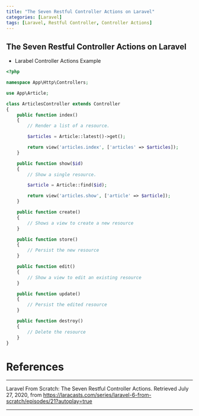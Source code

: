 ```yaml
---
title: "The Seven Restful Controller Actions on Laravel"
categories: [Laravel]
tags: [Laravel, Restful Controller, Controller Actions]
---
```


## The Seven Restful Controller Actions on Laravel

* Larabel Controller Actions Example

```php
<?php

namespace App\Http\Controllers;

use App\Article;

class ArticlesController extends Controller
{
    public function index()
    {
        // Render a list of a resource.

        $articles = Article::latest()->get();

        return view('articles.index', ['articles' => $articles]);
    }

    public function show($id)
    {
        // Show a single resource.

        $article = Article::find($id);

        return view('articles.show', ['article' => $article]);
    }

    public function create()
    {
        // Shows a view to create a new resource
    }

    public function store()
    {
        // Persist the new resource
    }

    public function edit()
    {
        // Show a view to edit an existing resource
    }

    public function update()
    {
        // Persist the edited resource
    }

    public function destroy()
    {
        // Delete the resource
    }
}
```

# References
---
Laravel From Scratch: The Seven Restful Controller Actions. Retrieved July 27, 2020, from <https://laracasts.com/series/laravel-6-from-scratch/episodes/21?autoplay=true>

---